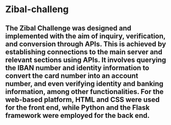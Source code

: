 # Zibal-challeng
## The Zibal Challenge was designed and implemented with the aim of inquiry, verification, and conversion through APIs. This is achieved by establishing connections to the main server and relevant sections using APIs. It involves querying the IBAN number and identity information to convert the card number into an account number, and even verifying identity and banking information, among other functionalities. For the web-based platform, HTML and CSS were used for the front end, while Python and the Flask framework were employed for the back end.